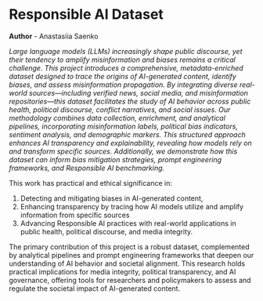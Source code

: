 # Responsible AI Dataset

**Author** - Anastasiia Saenko

*Large language models (LLMs) increasingly shape public discourse, yet their tendency to amplify misinformation and biases remains a critical challenge. This project introduces a comprehensive, metadata-enriched dataset designed to trace the origins of AI-generated content, identify biases, and assess misinformation propagation. By integrating diverse real-world sources—including verified news, social media, and misinformation repositories—this dataset facilitates the study of AI behavior across public health, political discourse, conflict narratives, and social issues. Our methodology combines data collection, enrichment, and analytical pipelines, incorporating misinformation labels, political bias indicators, sentiment analysis, and demographic markers. This structured approach enhances AI transparency and explainability, revealing how models rely on and transform specific sources. Additionally, we demonstrate how this dataset can inform bias mitigation strategies, prompt engineering frameworks, and Responsible AI benchmarking.* 

This work has practical and ethical significance in: 
1) Detecting and mitigating biases in AI-generated content,
2) Enhancing transparency by tracing how AI models utilize and amplify information from specific sources
3)  Advancing Responsible AI practices with real-world applications in public health, political discourse, and media integrity.

The primary contribution of this project is a robust dataset, complemented by analytical pipelines and prompt engineering frameworks that deepen our understanding of AI behavior and societal alignment. This research holds practical implications for media integrity, political transparency, and AI governance, offering tools for researchers and policymakers to assess and regulate the societal impact of AI-generated content.
